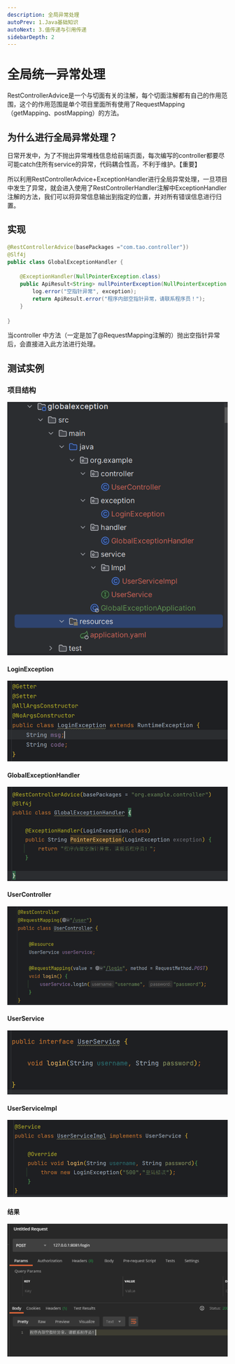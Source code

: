 ```yaml
---
description: 全局异常处理
autoPrev: 1.Java基础知识
autoNext: 3.值传递与引用传递
sidebarDepth: 2
---
```

# 全局统一异常处理

RestControllerAdvice是一个与切面有关的注解，每个切面注解都有自己的作用范围，这个的作用范围是单个项目里面所有使用了RequestMapping（getMapping、postMapping）的方法。

## 为什么进行全局异常处理？
日常开发中，为了不抛出异常堆栈信息给前端页面，每次编写的controller都要尽可能catch住所有service的异常，代码耦合性高，不利于维护。【重要】

所以利用RestControllerAdvice+ExceptionHandler进行全局异常处理，一旦项目中发生了异常，就会进入使用了RestControllerHandler注解中ExceptionHandler注解的方法，我们可以将异常信息输出到指定的位置，并对所有错误信息进行归置。

## 实现
```java
@RestControllerAdvice(basePackages ="com.tao.controller"})
@Slf4j
public class GlobalExceptionHandler {

    @ExceptionHandler(NullPointerException.class)
    public ApiResult<String> nullPointerException(NullPointerException exception) {
        log.error("空指针异常", exception);
        return ApiResult.error("程序内部空指针异常，请联系程序员！");
    }

}
```
当controller 中方法（一定是加了@RequestMapping注解的）抛出空指针异常后，会直接进入此方法进行处理。

## 测试实例
### 项目结构
![image](./assets/1704037-20230307184636411-2128834235.png)
#### LoginException
![image](./assets/1704037-20230307184815879-435916113.png)
#### GlobalExceptionHandler
![image](./assets/1704037-20230307184729265-1149874999.png)
#### UserController
![image](./assets/1704037-20230307184510276-1875925336.png)
#### UserService
![image](./assets/1704037-20230307184704457-608285401.png)
#### UserServiceImpl
![image](./assets/1704037-20230307184716216-49304543.png)

#### 结果
![image](./assets/1704037-20230307184932064-93638303.png)
